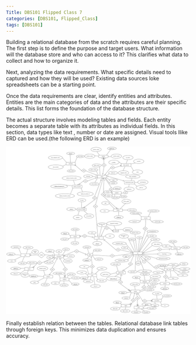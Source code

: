 ```yaml
---
Title: DBS101 Flipped Class 7
categories: [DBS101, Flipped_Class]
tags: [DBS101]
---
```


Building a relational database from the scratch requires careful planning. The first step is to define the purpose and target users. What information will the database store and who can access to it? This clarifies what data to collect and how to organize it.

Next, analyzing the data requirements. What specific details need to captured and how they will be used? Existing data sources loke spreadsheets can be a starting point.

Once the data requirements are clear, identify entities and attributes. Entities are the main categories of data and the attributes are their specific details. This list forms the foundation of the database structure.

The actual structure involves modeling tables and fields. Each entity becomes a separate table with its attributes as individual fields. In this section, data types like text , number or date are assigned. Visual tools llike ERD can be used.(the following  ERD is an example)

![ERD](../assets/Untitled-2024-03-11-2200.png)


Finally establish relation between the tables. Relational database link tables through foreign keys. This minimizes data duplication and ensures accuracy.

